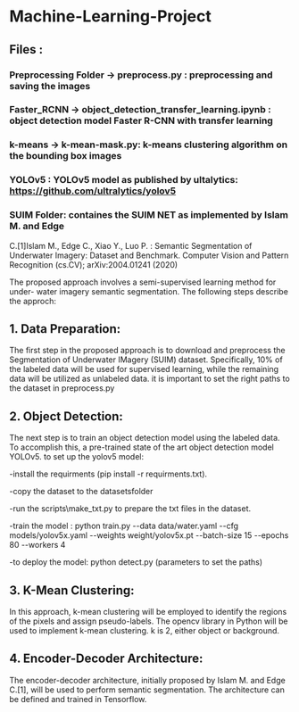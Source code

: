 # Machine-Learning-Project


## Files : 

### Preprocessing Folder -> preprocess.py : preprocessing and saving the images
### Faster_RCNN -> object_detection_transfer_learning.ipynb : object detection model Faster R-CNN with transfer learning
### k-means -> k-mean-mask.py: k-means clustering algorithm on the bounding box images
### YOLOv5 : YOLOv5 model as published by ultalytics: https://github.com/ultralytics/yolov5
### SUIM Folder: containes the SUIM NET as implemented by Islam M. and Edge
C.[1]Islam M., Edge C., Xiao Y., Luo P. : Semantic Segmentation of Underwater Imagery: Dataset and Benchmark. Computer Vision and Pattern Recognition (cs.CV); arXiv:2004.01241 (2020)



The proposed approach involves a semi-supervised learning method for under-
water imagery semantic segmentation. The following steps describe the approch:

## 1. Data Preparation:

The first step in the proposed approach is to download and preprocess the
Segmentation of Underwater IMagery (SUIM) dataset. Specifically, 10% of
the labeled data will be used for supervised learning, while the remaining
data will be utilized as unlabeled data. it is important to set the right paths to the dataset in preprocess.py

## 2. Object Detection:
The next step is to train an object detection model using the labeled data.
To accomplish this, a pre-trained state of the art object detection model
YOLOv5. to set up the yolov5 model: 

-install the requirments (pip install -r requirments.txt). 

-copy the dataset to the datasetsfolder

-run the scripts\make_txt.py to prepare the txt files in the dataset.

-train the model : python train.py --data data/water.yaml --cfg models/yolov5x.yaml --weights weight/yolov5x.pt --batch-size 15 --epochs 80 --workers 4

-to deploy the model: python detect.py (parameters to set the paths) 

## 3. K-Mean Clustering:
In this approach, k-mean clustering will be employed to identify the regions
of the pixels and assign pseudo-labels. The opencv library in Python will be
used to implement k-mean clustering. k is 2, either object or background.

## 4. Encoder-Decoder Architecture:
The encoder-decoder architecture, initially proposed by Islam M. and Edge
C.[1], will be used to perform semantic segmentation. The architecture can
be defined and trained in Tensorflow.
